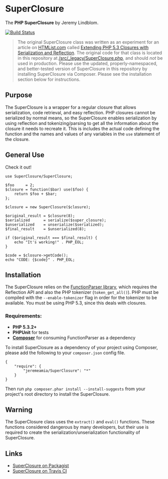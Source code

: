 # SuperClosure

The **PHP SuperClosure** by Jeremy Lindblom.

[![Build Status][ci-status]][travis-ci]

> The original SuperClosure class was written as an experiment for an article on [HTMList.com][htmlist] called
[Extending PHP 5.3 Closures with Serialization and Reflection][article]. The original code for that class is located in
this repository at [/src/_legacy/SuperClosure.php][legacy], and should *not* be used in production. Please use the
updated, properly-namespaced, and better-tested version of SuperClosure in this repository by installing SuperClosure via
Composer. Please see the installation section below for instructions.

## Purpose

The SuperClosure is a wrapper for a regular closure that allows serialization, code retrieval, and easy reflection.
PHP closures cannot be serialized by normal means, so the SuperClosure enables serialization by using reflection and
tokenizing/parsing to get all the information about the closure it needs to recreate it. This is includes the actual
code defining the function and the names and values of any variables in the `use` statement of the closure.

## General Use

Check it out!

	use SuperClosure/SuperClosure;

	$foo     = 2;
	$closure = function($bar) use($foo) {
	    return $foo + $bar;
	};

	$closure = new SuperClosure($closure);

	$original_result = $closure(8);
	$serialized      = serialize($super_closure);
	$unserialized    = unserialize($serialized);
	$final_result    = $unserialized(8);

	if ($original_result === $final_result) {
		echo "It's working!" . PHP_EOL;
	}

	$code = $closure->getCode();
	echo "CODE: {$code}" . PHP_EOL;

## Installation

The SuperClosure relies on the [FunctionParser library][parser], which requires the Reflection API and also the PHP
tokenizer (`token_get_all()`). PHP must be compiled with the `--enable-tokenizer` flag in order for the tokenizer to be
available. You must be using PHP 5.3, since this deals with closures.

### Requirements:

- **PHP 5.3.2+**
- **PHPUnit** for tests
- **[Composer][composer]** for consuming FunctionParser as a dependency

To install SuperClosure as a dependency of your project using Composer, please add the following to your
`composer.json` config file.

    {
        "require": {
            "jeremeamia/SuperClosure": "*"
        }
    }

Then run `php composer.phar install --install-suggests` from your project's root directory to install the SuperClosure.

## Warning

The SuperClosure class uses the `extract()` and `eval()` functions. These functions considered dangerous by many
developers, but their use is required to create the serialization/unserialization functionality of SuperClosure.

## Links

- [SuperClosure on Packagist][packagist]
- [SuperClosure on Travis CI][travis-ci]



[htmlist]:   http://htmlist.com
[article]:   http://www.htmlist.com/development/extending-php-5-3-closures-with-serialization-and-reflection/
[legacy]:    https://github.com/jeremeamia/super_closure/blob/master/src/_legacy/SuperClosure.php
[parser]:    https://github.com/jeremeamia/FunctionParser
[packagist]: http://packagist.org/packages/jeremeamia/SuperClosure
[composer]:  http://getcomposer.org
[travis-ci]: http://travis-ci.org/#!/jeremeamia/super_closure
[ci-status]: https://secure.travis-ci.org/jeremeamia/super_closure.png?branch=master
